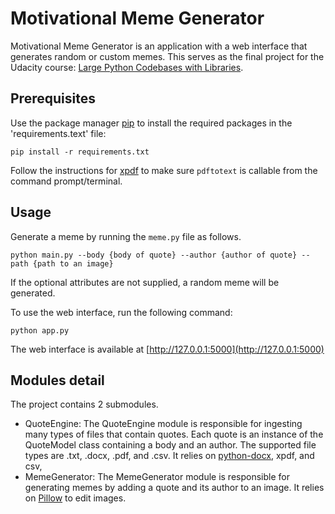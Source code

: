 # Motivational Meme Generator

Motivational Meme Generator is an application with a web interface that generates random or custom memes. This serves as the final project for the Udacity course: [Large Python Codebases with Libraries](https://www.udacity.com/course/large-codebases-with-libraries--cd0011).

## Prerequisites

Use the package manager [pip](https://pypi.org/project/pip/) to install the required packages in the 'requirements.text' file:
```
pip install -r requirements.txt
```
Follow the instructions for [xpdf](https://www.xpdfreader.com/about.html) to
make sure `pdftotext` is callable from the command prompt/terminal. 

## Usage
Generate a meme by running the `meme.py` file as follows.
```
python main.py --body {body of quote} --author {author of quote} --path {path to an image}
```
If the optional attributes are not supplied, a random meme will be generated.

To use the web interface, run the following command:
```
python app.py
```
The web interface is available at [http://127.0.0.1:5000](http://127.0.0.1:5000)

## Modules detail
The project contains 2 submodules. 
- QuoteEngine: The QuoteEngine module is responsible for ingesting many types of files that contain quotes. Each quote is an instance of the QuoteModel class containing a body and an author. The supported file types are .txt, .docx, .pdf, and .csv. It relies on [python-docx](https://python-docx.readthedocs.io/en/latest/index.html), xpdf, and csv, 
- MemeGenerator: The MemeGenerator module is responsible for generating memes by adding a quote and its author to an image. It relies on [Pillow](https://pillow.readthedocs.io/en/stable/) to edit images.

